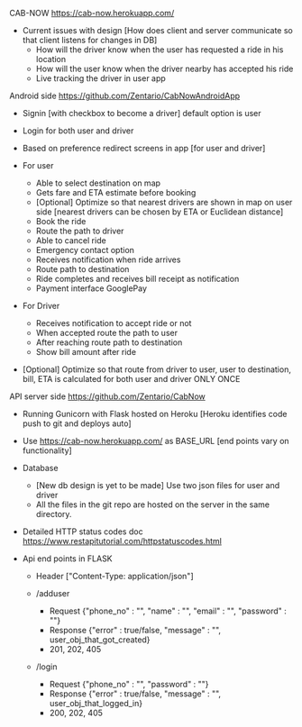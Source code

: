 CAB-NOW		https://cab-now.herokuapp.com/

- Current issues with design [How does client and server communicate so that client listens for changes in DB]
	- How will the driver know when the user has requested a ride in his location
	- How will the user know when the driver nearby has accepted his ride
	- Live tracking the driver in user app


Android side	https://github.com/Zentario/CabNowAndroidApp

- Signin [with checkbox to become a driver] default option is user
- Login for both user and driver
- Based on preference redirect screens in app [for user and driver]

- For user
	- Able to select destination on map
	- Gets fare and ETA estimate before booking
	- [Optional] Optimize so that nearest drivers are shown in map on user side
	   [nearest drivers can be chosen by ETA or Euclidean distance]
	- Book the ride
	- Route the path to driver
	- Able to cancel ride
	- Emergency contact option
	- Receives notification when ride arrives
	- Route path to destination
	- Ride completes and receives bill receipt as notification
	- Payment interface GooglePay

- For Driver
	- Receives notification to accept ride or not
	- When accepted route the path to user
	- After reaching route path to destination
	- Show bill amount after ride

- [Optional] Optimize so that route from driver to user, user to destination, bill, ETA is calculated
   for both user and driver ONLY ONCE


API server side	 https://github.com/Zentario/CabNow

- Running Gunicorn with Flask hosted on Heroku [Heroku identifies code push to git and deploys auto]
- Use https://cab-now.herokuapp.com/ as BASE_URL [end points vary on functionality]

- Database
	- [New db design is yet to be made] Use two json files for user and driver
	- All the files in the git repo are hosted on the server in the same directory.


- Detailed HTTP status codes doc https://www.restapitutorial.com/httpstatuscodes.html
- Api end points in FLASK 
	- Header ["Content-Type: application/json"]

	- /adduser
		- Request  {"phone_no" : "", "name" : "", "email" : "", "password" : ""}
		- Response {"error" : true/false, "message" : "", user_obj_that_got_created}
		- 201, 202, 405
	
	- /login
		- Request  {"phone_no" : "", "password" : ""}
		- Response {"error" : true/false, "message" : "", user_obj_that_logged_in}
		- 200, 202, 405